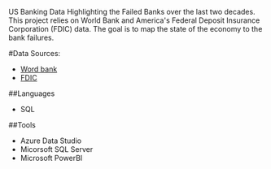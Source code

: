 US Banking Data Highlighting the Failed Banks over the last two decades. This project relies on World Bank and America's Federal Deposit Insurance Corporation (FDIC) data. The goal is to map the state of the economy to the bank failures.

 #Data Sources:
 - [Word bank](https://data.worldbank.org/indicator/FP.CPI.TOTL.ZG?locations=US)
 - [FDIC](https://www.fdic.gov/resources/resolutions/bank-failures/failed-bank-list/)

 ##Languages
 - SQL

 ##Tools
 - Azure Data Studio
 - Micorsoft SQL Server
 - Microsoft PowerBI